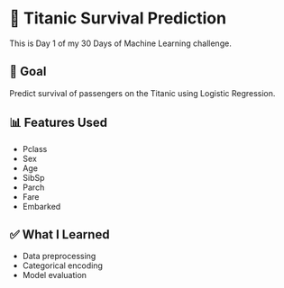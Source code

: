 
# 🚢 Titanic Survival Prediction

This is Day 1 of my 30 Days of Machine Learning challenge.

## 🧠 Goal
Predict survival of passengers on the Titanic using Logistic Regression.

## 📊 Features Used
- Pclass
- Sex
- Age
- SibSp
- Parch
- Fare
- Embarked

## ✅ What I Learned
- Data preprocessing
- Categorical encoding
- Model evaluation
